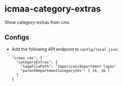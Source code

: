# icmaa-category-extras

Show category-extras from cms

## Configs

* Add the following API endpoint to `config/local.json`:
  ```
  "icmaa_cms": {
    "categoryExtras": {
      "logoFilePath": "impericon/department-logos"
      "parentDepartmentCategoryIds": [ 14, 16 ]
    }
  }
  ```
  